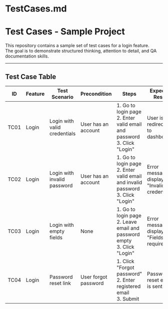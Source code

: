 # TestCases.md
# Test Cases - Sample Project

This repository contains a sample set of test cases for a login feature.  
The goal is to demonstrate structured thinking, attention to detail, and QA documentation skills.  

---

## Test Case Table

| ID   | Feature | Test Scenario                          | Precondition            | Steps                                                                 | Expected Result                                    | Status |
|------|----------|----------------------------------------|-------------------------|----------------------------------------------------------------------|---------------------------------------------------|--------|
| TC01 | Login    | Login with valid credentials           | User has an account     | 1. Go to login page <br> 2. Enter valid email and password <br> 3. Click "Login" | User is redirected to dashboard                    | Pass   |
| TC02 | Login    | Login with invalid password            | User has an account     | 1. Go to login page <br> 2. Enter valid email and invalid password <br> 3. Click "Login" | Error message is displayed: "Invalid credentials" | Pass   |
| TC03 | Login    | Login with empty fields                | None                    | 1. Go to login page <br> 2. Leave email and password empty <br> 3. Click "Login" | Error message is displayed: "Fields are required" | Pass   |
| TC04 | Login    | Password reset link                    | User forgot password    | 1. Click "Forgot password" <br> 2. Enter registered email <br> 3. Submit | Password reset email is sent                       | Pass   |

